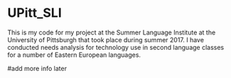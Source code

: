 # UPitt_SLI

This is my code for my project at the Summer Language Institute at the University of Pittsburgh that took place during summer 2017. I have conducted needs analysis for technology use in second language classes for a number of Eastern European languages. 

#add more info later

